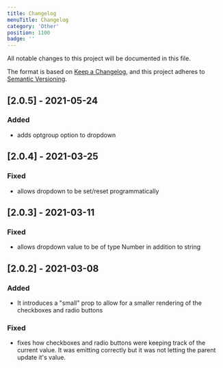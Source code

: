 ```yaml
---
title: Changelog
menuTitle: Changelog
category: 'Other'
position: 1100
badge: ''
---
```


All notable changes to this project will be documented in this file.

The format is based on [Keep a Changelog](https://keepachangelog.com/en/1.0.0/),
and this project adheres to [Semantic Versioning](https://semver.org/spec/v2.0.0.html).

## [2.0.5] - 2021-05-24
### Added
- adds optgroup option to dropdown
## [2.0.4] - 2021-03-25
### Fixed
- allows dropdown to be set/reset programmatically
## [2.0.3] - 2021-03-11
### Fixed
- allows dropdown value to be of type Number in addition to string
## [2.0.2] - 2021-03-08
### Added
- It introduces a "small" prop to allow for a smaller rendering of the checkboxes and radio buttons
### Fixed
- fixes how checkboxes and radio buttons were keeping track of the current value. It was emitting correctly but it was not letting the parent update it's value.
